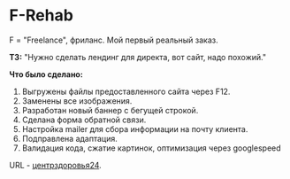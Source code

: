 # F-Rehab
F = "Freelance", фриланс. Мой первый реальный заказ.

**ТЗ:**
"Нужно сделать лендинг для директа, вот сайт, надо похожий."

**Что было сделано:**
1. Выгружены файлы предоставленного сайта через F12.
2. Заменены все изображения.
3. Разработан новый баннер с бегущей строкой.
4. Сделана форма обратной связи.
5. Настройка mailer для сбора информации на почту клиента.
6. Подправлена адаптация.
7. Валидация кода, сжатие картинок, оптимизация через googlespeed

URL - [центрздоровья24](https://центрздоровья24.рф).
